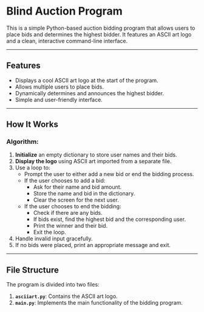 # Blind Auction Program

This is a simple Python-based auction bidding program that allows users to place bids and determines the highest bidder. It features an ASCII art logo and a clean, interactive command-line interface.

---

## Features

- Displays a cool ASCII art logo at the start of the program.
- Allows multiple users to place bids.
- Dynamically determines and announces the highest bidder.
- Simple and user-friendly interface.

---

## How It Works

### Algorithm:
1. **Initialize** an empty dictionary to store user names and their bids.
2. **Display the logo** using ASCII art imported from a separate file.
3. Use a loop to:
   - Prompt the user to either add a new bid or end the bidding process.
   - If the user chooses to add a bid:
     - Ask for their name and bid amount.
     - Store the name and bid in the dictionary.
     - Clear the screen for the next user.
   - If the user chooses to end the bidding:
     - Check if there are any bids.
     - If bids exist, find the highest bid and the corresponding user.
     - Print the winner and their bid.
     - Exit the loop.
4. Handle invalid input gracefully.
5. If no bids were placed, print an appropriate message and exit.

---

## File Structure

The program is divided into two files:

1. **`asciiart.py`**: Contains the ASCII art logo.
2. **`main.py`**: Implements the main functionality of the bidding program.

